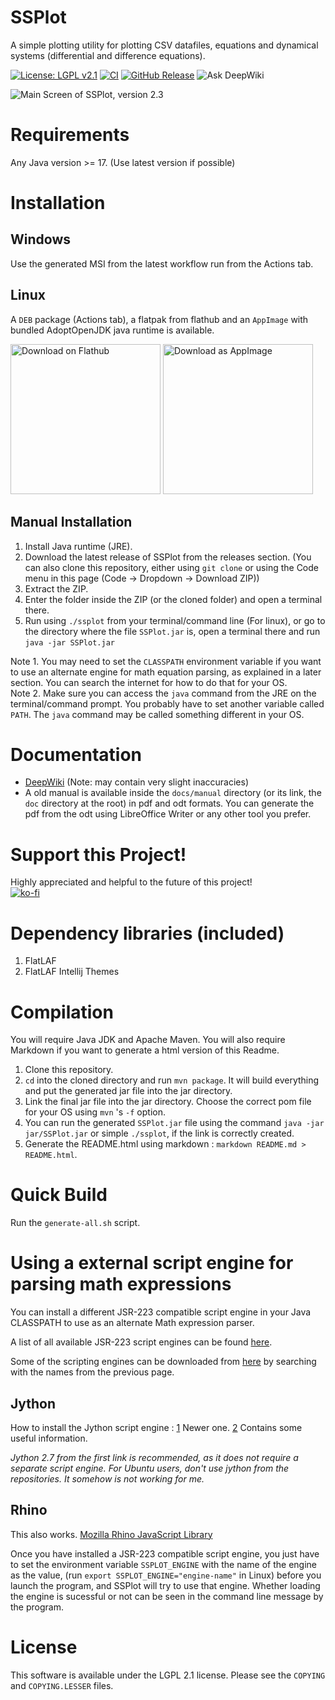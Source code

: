 # SSPlot
A simple plotting utility for plotting CSV datafiles, equations and dynamical systems (differential and difference equations).

[![License: LGPL v2.1](https://img.shields.io/badge/License-LGPL%20v2.1-orange.svg)](https://www.gnu.org/licenses/old-licenses/lgpl-2.1.en.html) [![CI](https://github.com/babaissarkar/ssplot/actions/workflows/maven-publish.yml/badge.svg)](https://github.com/babaissarkar/ssplot/actions/workflows/maven-publish.yml?query=branch%3Amaster) [![GitHub Release](https://img.shields.io/github/v/release/babaissarkar/ssplot?display_name=release&labelColor=orange&color=black)](https://github.com/babaissarkar/ssplot/releases/tag/v2.3) ![Ask DeepWiki](https://deepwiki.com/badge.svg)

![Main Screen of SSPlot, version 2.3](https://babaissarkar.github.io/images/ssplot_screenshot.png)

# Requirements
Any Java version >= 17. (Use latest version if possible)

# Installation

## Windows
Use the generated MSI from the latest workflow run from the Actions tab.

## Linux
A `DEB` package (Actions tab), a flatpak from flathub and an `AppImage` with bundled AdoptOpenJDK java runtime is available.

<a href='https://flathub.org/apps/io.github.babaissarkar.ssplot'><img width='240' alt='Download on Flathub' src='https://flathub.org/api/badge?locale=en'/></a>
<a href='https://github.com/babaissarkar/ssplot/releases/download/v2.2.1/SSPlot-x86_64.AppImage'><img width='240' alt='Download as AppImage' src='https://docs.appimage.org/_images/download-appimage-banner.svg'/></a>

## Manual Installation
1. Install Java runtime (JRE).
2. Download the latest release of SSPlot from the releases section. (You can also clone this repository, either using `git clone` or using the Code menu in this page (Code -> Dropdown -> Download ZIP))
3. Extract the ZIP.
4. Enter the folder inside the ZIP (or the cloned folder) and open a terminal there.
5. Run using `./ssplot` from your terminal/command line (For linux), or go to the directory where the file `SSPlot.jar` is, open a terminal there and run `java -jar SSPlot.jar`

Note 1. You may need to set the `CLASSPATH` environment variable if you want to use an alternate engine for math equation parsing, as explained in a later section. You can search the internet for how to do that for your OS.<br/>
Note 2. Make sure you can access the `java` command from the JRE on the terminal/command prompt. You probably have to set another variable called `PATH`. The `java` command may be called something different in your OS.

# Documentation
* [DeepWiki](https://deepwiki.com/babaissarkar/ssplot) (Note: may contain very slight inaccuracies)
* A old manual is available inside the `docs/manual` directory (or its link, the `doc` directory at the root) in pdf and odt formats. You can generate the pdf from the odt using LibreOffice Writer or any other tool you prefer.

# Support this Project!
Highly appreciated and helpful to the future of this project!<br/>
[![ko-fi](https://ko-fi.com/img/githubbutton_sm.svg)](https://ko-fi.com/I2I11E85IE)

# Dependency libraries (included)
1. FlatLAF
2. FlatLAF Intellij Themes

# Compilation
You will require Java JDK and Apache Maven. You will also require Markdown if you want to generate a html version of this Readme.

1. Clone this repository.
2. `cd` into the cloned directory and run `mvn package`. It will build everything and put the generated jar file into the jar directory.
3. Link the final jar file into the jar directory. Choose the correct pom file for your OS using `mvn` 's `-f` option.
3. You can run the generated `SSPlot.jar` file using the command `java -jar jar/SSPlot.jar` or simple `./ssplot`, if the link is correctly created.
4. Generate the README.html using markdown : `markdown README.md > README.html`.

# Quick Build
Run the `generate-all.sh` script.

# Using a external script engine for parsing math expressions

You can install a different JSR-223 compatible script engine in your Java CLASSPATH to use as an alternate Math expression parser.

A list of all available JSR-223 script engines can be found [here](https://web.archive.org/web/20070610234337/https://scripting.dev.java.net/).

Some of the scripting engines can be downloaded from [here](https://mvnrepository.com/) by searching with the names from the previous page.

## Jython
How to install the Jython script engine :
[1](https://wiki.python.org/jython/UserGuide#using-jsr-223) Newer one.
[2](https://jython.readthedocs.io/en/latest/JythonAndJavaIntegration/) Contains some useful information.

_Jython 2.7 from the first link is recommended, as it does not require a separate script engine. For Ubuntu users, don't use jython from the repositories. It somehow is not working for me._

## Rhino
This also works.
[Mozilla Rhino JavaScript Library](https://github.com/mozilla/rhino)

Once you have installed a JSR-223 compatible script engine, you just have to set the environment variable `SSPLOT_ENGINE` with the name of the engine as the value, (run `export SSPLOT_ENGINE="engine-name"` in Linux) before you launch the program, and SSPlot will try to use that engine. Whether loading the engine is sucessful or not can be seen in the command line message by the program.

# License
This software is available under the LGPL 2.1 license. Please see the `COPYING` and `COPYING.LESSER` files.

